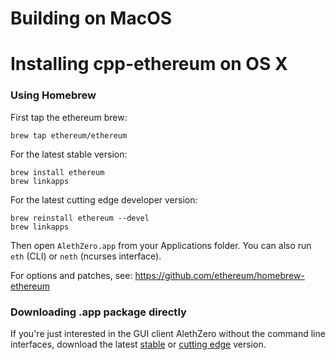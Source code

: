 # Building on MacOS

# Installing cpp-ethereum on OS X

### Using Homebrew

First tap the ethereum brew:
```
brew tap ethereum/ethereum
```

For the latest stable version:
```
brew install ethereum
brew linkapps
```

For the latest cutting edge developer version:
```
brew reinstall ethereum --devel
brew linkapps
```

Then open `AlethZero.app` from your Applications folder. You can also run `eth` (CLI) or `neth` (ncurses interface).

For options and patches, see: https://github.com/ethereum/homebrew-ethereum

### Downloading .app package directly

If you're just interested in the GUI client AlethZero without the command line interfaces, download the latest [stable](http://build.ethdev.com/builds/OSX%20C%2B%2B%20master%20branch/AlethZero-OSX-latest.tar.bz2) or [cutting edge](http://build.ethdev.com/builds/OSX%20C%2B%2B%20develop%20branch/AlethZero-OSX-latest.tar.bz2)  version.